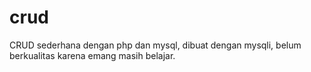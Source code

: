 # crud

CRUD sederhana dengan php dan mysql, dibuat dengan mysqli, belum berkualitas karena emang masih belajar.



 

